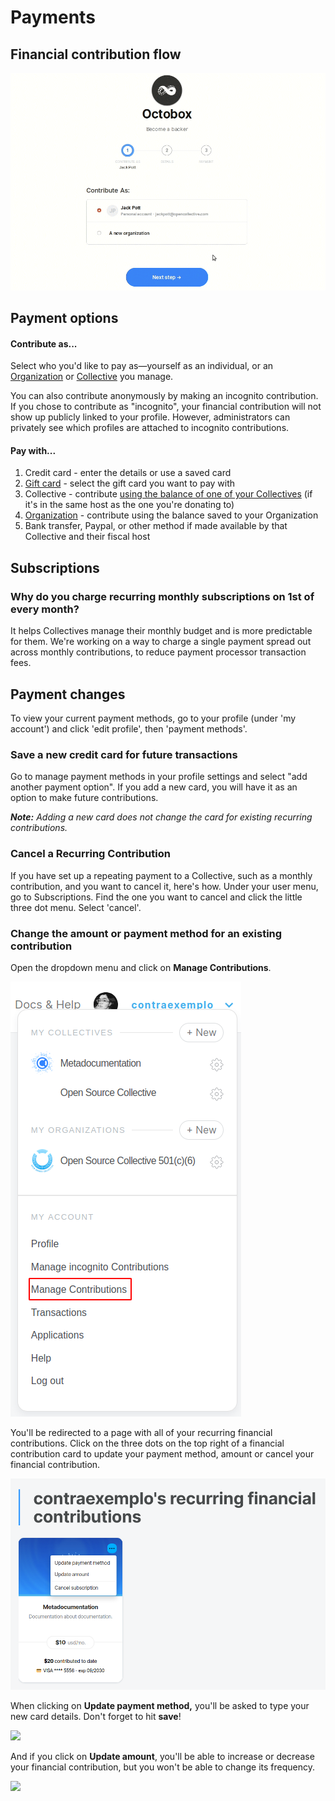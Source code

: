 # Payments

## Financial contribution flow

![](../.gitbook/assets/contribution.gif)

## Payment options

#### Contribute as...

Select who you'd like to pay as—yourself as an individual, or an [Organization](organizations/) or [Collective](../collectives/collectives.md) you manage.

You can also contribute anonymously by making an incognito contribution. If you chose to contribute as "incognito", your financial contribution will not show up publicly linked to your profile. However, administrators can privately see which profiles are attached to incognito contributions.

#### Pay with...

1. Credit card - enter the details or use a saved card
2. [Gift card](organizations/gift-cards.md) - select the gift card you want to pay with
3. Collective - contribute [using the balance of one of your Collectives](collective-to-collective.md) \(if it's in the same host as the one you're donating to\)
4. [Organization](organizations/) - contribute using the balance saved to your Organization
5. Bank transfer, Paypal, or other method if made available by that Collective and their fiscal host

## Subscriptions

### Why do you charge recurring monthly subscriptions on 1st of every month?

It helps Collectives manage their monthly budget and is more predictable for them. We're working on a way to charge a single payment spread out across monthly contributions, to reduce payment processor transaction fees.

## Payment changes

To view your current payment methods, go to your profile \(under 'my account'\) and click 'edit profile', then 'payment methods'.

### Save a new credit card for future transactions

Go to manage payment methods in your profile settings and select "add another payment option". If you add a new card, you will have it as an option to make future contributions.

_**Note:** Adding a new card does not change the card for existing recurring contributions._

### Cancel a Recurring Contribution

If you have set up a repeating payment to a Collective, such as a monthly contribution, and you want to cancel it, here's how. Under your user menu, go to Subscriptions. Find the one you want to cancel and click the little three dot menu. Select 'cancel'.

### Change the amount or payment method for an existing contribution

Open the dropdown menu and click on **Manage Contributions**.

![](../.gitbook/assets/manage_contributions.png)

You'll be redirected to a page with all of your recurring financial contributions. Click on the three dots on the top right of a financial contribution card to update your payment method, amount or cancel your financial contribution.

![](../.gitbook/assets/financial-contributios-options.png)

When clicking on **Update payment method,** you'll be asked to type your new card details. Don't forget to hit **save**!

![](../.gitbook/assets/update_payment.gif)

And if you click on **Update amount**, you'll be able to increase or decrease your financial contribution, but you won't be able to change its frequency.

![](../.gitbook/assets/update_amount.gif)

